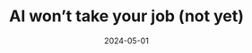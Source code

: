 ---
title: "AI won’t take your job (not yet)"
date: 2024-05-01
categories: 
- Unknown
tags: 
- mytag
slug: "ai-wont-take-your-job-yet"
description: ""
image:
---
